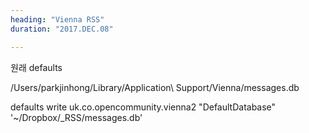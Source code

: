 ```yaml
---
heading: "Vienna RSS"
duration: "2017.DEC.08"

---
```


원래 defaults

/Users/parkjinhong/Library/Application\ Support/Vienna/messages.db

defaults write uk.co.opencommunity.vienna2 \"DefaultDatabase\" \'~/Dropbox/_RSS/messages.db\'
